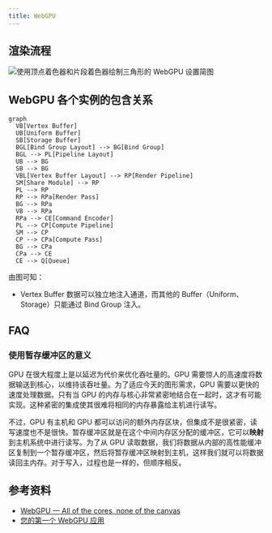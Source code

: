 ```yaml
---
title: WebGPU
---
```


## 渲染流程

![使用顶点着色器和片段着色器绘制三角形的 WebGPU 设置简图](https://webgpufundamentals.org/webgpu/lessons/resources/webgpu-draw-diagram.svg)

## WebGPU 各个实例的包含关系

```mermaid
graph
  VB[Vertex Buffer]
  UB[Uniform Buffer]
  SB[Storage Buffer]
  BGL[Bind Group Layout] --> BG[Bind Group]
  BGL --> PL[Pipeline Layout]
  UB --> BG
  SB --> BG
  VBL[Vertex Buffer Layout] --> RP[Render Pipeline]
  SM[Share Module] --> RP
  PL --> RP
  RP --> RPa[Render Pass]
  BG --> RPa
  VB --> RPa
  RPa --> CE[Command Encoder]
  PL --> CP[Compute Pipeline]
  SM --> CP
  CP --> CPa[Compute Pass]
  BG --> CPa
  CPa --> CE
  CE --> Q[Queue]
```

由图可知：

- Vertex Buffer 数据可以独立地注入通道，而其他的 Buffer（Uniform、Storage）只能通过 Bind Group 注入。

## FAQ

### 使用暂存缓冲区的意义

GPU 在很大程度上是以延迟为代价来优化吞吐量的。GPU 需要惊人的高速度将数据输送到核心，以维持该吞吐量。为了适应今天的图形需求，GPU 需要以更快的速度处理数据。只有当 GPU 的内存与核心非常紧密地结合在一起时，这才有可能实现。这种紧密的集成使其很难将相同的内存暴露给主机进行读写。

不过，GPU 有主机和 GPU 都可以访问的额外内存区块，但集成不是很紧密，读写速度也不是很快。暂存缓冲区就是在这个中间内存区分配的缓冲区，它可以**映射**到主机系统中进行读写。为了从 GPU 读取数据，我们将数据从内部的高性能缓冲区复制到一个暂存缓冲区，然后将暂存缓冲区映射到主机，这样我们就可以将数据读回主内存。对于写入，过程也是一样的，但顺序相反。

## 参考资料

- [WebGPU — All of the cores, none of the canvas](https://surma.dev/things/webgpu/)
- [您的第一个 WebGPU 应用](https://codelabs.developers.google.com/your-first-webgpu-app?hl=zh-cn#0)
